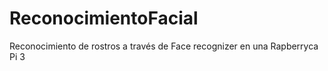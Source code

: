 # ReconocimientoFacial
Reconocimiento de rostros a través de Face recognizer en una Rapberryca Pi 3
